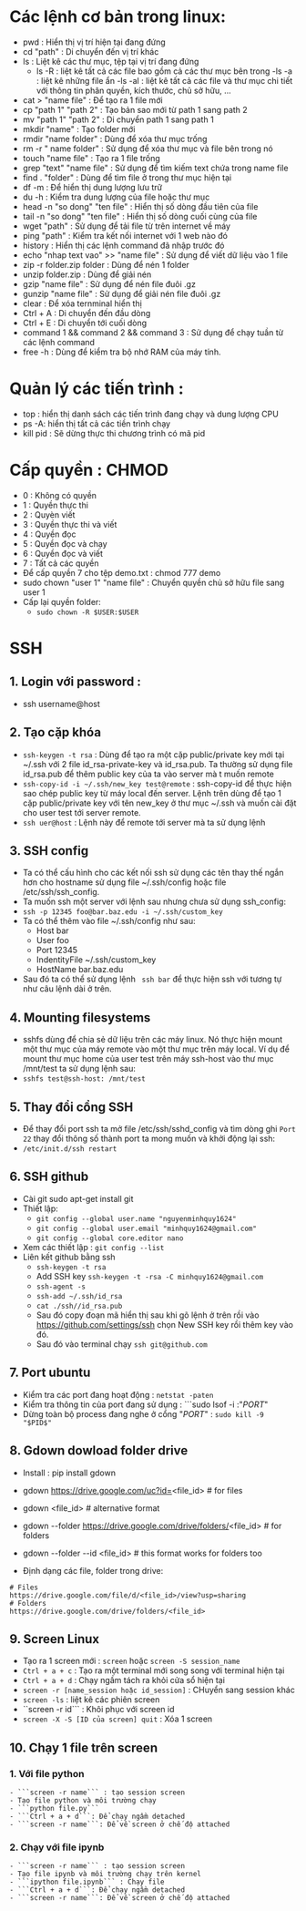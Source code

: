 # Các lệnh cơ bản trong linux:
- pwd : Hiển thị vị trí hiện tại đang đứng
- cd "path" : Di chuyển đến vị trí khác
- ls : Liệt kê các thư mục, tệp tại vị trí đang đứng
	- ls -R : liệt kê tất cả các file bao gồm cả các thư mục bên trong
	-ls -a : liệt kê những file ẩn
	-ls -al : liệt kê tất cả các file và thư mục chi tiết với thông tin phân quyền, kích thước, chủ sở hữu, ...
- cat > "name file" : Để tạo ra 1 file mới
- cp "path 1" "path 2" : Tạo bản sao mới từ path 1 sang path 2
- mv "path 1" "path 2" : Di chuyển path 1 sang path 1
- mkdir "name" : Tạo folder mới
- rmdir "name folder" : Dùng để xóa thư mục trống
- rm -r " name folder" : Sử dụng để xóa thư mục và file bên trong nó
- touch "name file" : Tạo ra 1 file trống
- grep "text" "name file" : Sử dụng để tìm kiếm text chứa trong name file
- find . "folder" : Dùng để tìm file ở trong thư mục hiện tại
- df -m : Để hiển thị dung lượng lưu trữ
- du -h : Kiểm tra dung lượng của file hoặc thư mục
- head -n "so dong" "ten file" : Hiển thị số dòng đầu tiên của file
- tail -n "so dong" "ten file" : Hiển thị số dòng cuối cùng của file
- wget "path" : Sử dụng để tải file từ trên internet về máy
- ping "path" : Kiểm tra kết nối internet với 1 web nào đó
- history : Hiển thị các lệnh command đã nhập trước đó
- echo "nhap text vao" >> "name file" : Sử dụng để viết dữ liệu vào 1 file
- zip -r folder.zip folder : Dùng để nén 1 folder
- unzip folder.zip : Dùng để giải nén 
- gzip "name file" : Sử dụng để nén file đuôi .gz
- gunzip "name file" : Sử dụng để giải nén file đuôi .gz
- clear : Để xóa ternminal hiển thị
- Ctrl + A : Di chuyển đến đầu dòng
- Ctrl + E : Di chuyển tới cuối dòng
- command 1 && command 2 && command 3 : Sử dụng để chạy tuần từ các lệnh command
- free -h : Dùng để kiểm tra bộ nhớ RAM của máy tính.
# Quản lý các tiến trình :
- top : hiển thị danh sách các tiến trình đang chạy và dung lượng CPU
- ps -A: hiển thị tất cả các tiền trình chạy
- kill pid : Sẽ dừng thực thi chương trình có mã pid


# Cấp quyền : CHMOD
- 0 : Không có quyền
- 1 : Quyền thực thi
- 2 : Quyèn viết
- 3 : Quyền thực thi và viết
- 4 : Quyền đọc
- 5 : Quyền đọc và chạy
- 6 : Quyền đọc và viết
- 7 : Tất cả các quyền
- Để cấp quyền 7 cho tệp demo.txt : chmod 777 demo
- sudo chown "user 1" "name file" : Chuyển quyền chủ sở hữu file sang user 1
- Cấp lại quyền folder: 
	- ```sudo chown -R $USER:$USER```


# SSH
## 1. Login với password :
- ssh username@host
## 2. Tạo cặp khóa

- ```ssh-keygen -t rsa``` : Dùng để tạo ra một cặp public/private key mới tại ~/.ssh với 2 file id_rsa-private-key và id_rsa.pub. Ta thường sử dụng file id_rsa.pub để thêm public key của ta vào server mà t muốn remote
- ```ssh-copy-id -i ~/.ssh/new_key test@remote``` : ssh-copy-id để thực hiện sao chép public key từ máy local đến server. Lệnh trên dùng để tạo 1 cặp public/private key với tên new_key ở thư mục ~/.ssh và muốn cài đặt cho user test tới server remote.
- ```ssh uer@host``` : Lệnh này để remote tới server mà ta sử dụng lệnh

## 3. SSH config
- Ta có thể cấu hình cho các kết nối ssh sử dụng các tên thay thế ngắn hơn cho hostname sử dụng file ~/.ssh/config hoặc file /etc/ssh/ssh_config.
- Ta muốn ssh một server với lệnh sau nhưng chưa sử dụng ssh_config:
- ```ssh -p 12345 foo@bar.baz.edu -i ~/.ssh/custom_key```
- Ta có thể thêm vào file ~/.ssh/config như sau:
	- Host bar
	- User foo
	- Port 12345
	- IndentityFile ~/.ssh/custom_key
	- HostName bar.baz.edu
- Sau đó ta có thể sử dụng lệnh ``` ssh bar``` để thực hiện ssh với tương tự như câu lệnh dài ở trên.

## 4. Mounting filesystems
- sshfs dùng để chia sẻ dữ liệu trên các máy linux. Nó thực hiện mount một thư mục của máy remote vào một thư mục trên máy local. Ví dụ để mount thư mục home của user test trên máy ssh-host vào thư mục /mnt/test ta sử dụng lệnh sau:
- ```sshfs test@ssh-host: /mnt/test```

## 5. Thay đổi cổng SSH
- Để thay đổi port ssh ta mở file /etc/ssh/sshd_config và tìm dòng ghi ```Port 22``` thay đổi thông số thành port ta mong muốn và khởi động lại ssh:
- ```/etc/init.d/ssh restart```


## 6. SSH github
- Cài git sudo apt-get install git
- Thiết lập:
	- ```git config --global user.name "nguyenminhquy1624"```
	- ```git config --global user.email "minhquy1624@gmail.com"```
	- ```git config --global core.editor nano```
- Xem các thiết lập : ```git config --list```
- Liên kết github bằng ssh
	- ```ssh-keygen -t rsa```
	- Add SSH key ```ssh-keygen -t -rsa -C minhquy1624@gmail.com```
	- ```ssh-agent -s```
	- ```ssh-add ~/.ssh/id_rsa```
	- ```cat ./ssh//id_rsa.pub```
	- Sau đó copy đoạn mã hiển thị sau khi gõ lệnh ở trên rồi vào https://github.com/settings/ssh chọn New SSH key rồi thêm key vào đó.
	- Sau đó vào terminal chạy ```ssh git@github.com```

## 7. Port ubuntu
- Kiểm tra các port đang hoạt động : ```netstat -paten```
- Kiểm tra thông tin của port đang sử dụng : ```sudo lsof -i :"$PORT$"
- Dừng toàn bộ process đang nghe ở cổng "$PORT$" : ```sudo kill -9 "$PID$"```

## 8. Gdown dowload folder drive
- Install : pip install gdown
- gdown https://drive.google.com/uc?id=<file_id>  # for files
- gdown <file_id>                        # alternative format
- gdown --folder https://drive.google.com/drive/folders/<file_id>  # for folders
- gdown --folder --id <file_id>                        # this format works for folders too

- Định dạng các file, folder trong drive:
```
# Files
https://drive.google.com/file/d/<file_id>/view?usp=sharing
# Folders
https://drive.google.com/drive/folders/<file_id>
```


## 9. Screen Linux
- Tạo ra 1 screen mới : ```screen``` hoặc ```screen -S session_name```
- ```Ctrl + a + c``` : Tạo ra một terminal mới song song với terminal hiện tại
- ```Ctrl + a + d``` : Chạy ngầm tách ra khỏi cửa sổ hiện tại
- ```screen -r [name_session hoặc id_session]``` : CHuyển sang session khác
- ```screen -ls``` : liệt kê các phiên screen
- ``screen -r id``` : Khôi phục với screen id
- ```screen -X -S [ID của screen] quit``` : Xóa 1 screen

## 10. Chạy 1 file trên screen
### 1. Với file python
	- ```screen -r name``` : tạo session screen
	- Tạo file python và môi trường chạy
	- ```python file.py```
	- ```Ctrl + a + d```: Để chạy ngầm detached
	- ```screen -r name```: Để về screen ở chế độ attached
### 2. Chạy với file ipynb
	- ```screen -r name``` : tạo session screen
	- Tạo file ipynb và môi trường chạy trên kernel
	- ```ipython file.ipynb``` : Chạy file
	- ```Ctrl + a + d```: Để chạy ngầm detached
	- ```screen -r name```: Để về screen ở chế độ attached
	

